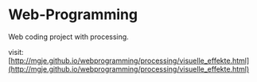 Web-Programming
===============

Web coding project with processing.

visit: [http://mgje.github.io/webprogramming/processing/visuelle_effekte.html](http://mgje.github.io/webprogramming/processing/visuelle_effekte.html)
